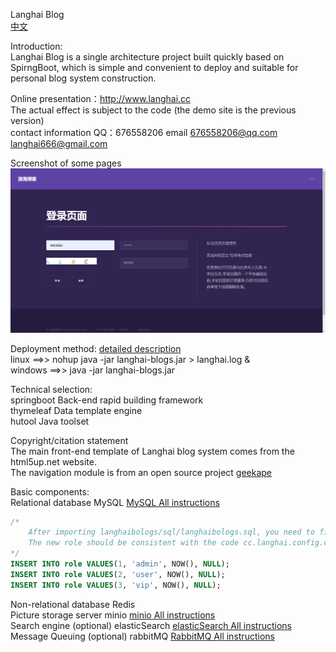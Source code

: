Langhai Blog  
[中文](./README.md)  

Introduction:  
Langhai Blog is a single architecture project built quickly based on SpirngBoot, 
which is simple and convenient to deploy and suitable for personal blog system construction.

Online presentation：http://www.langhai.cc  
The actual effect is subject to the code (the demo site is the previous version)   
contact information QQ：676558206 email 676558206@qq.com langhai666@gmail.com

Screenshot of some pages  
![登录页面截图](./images/登录页面截图.png)

Deployment method:  [detailed description](https://langhai.cc/article/articleShow?id=38)  
linux ==>> nohup java -jar langhai-blogs.jar > langhai.log &  
windows ==>> java -jar langhai-blogs.jar

Technical selection:  
springboot Back-end rapid building framework   
thymeleaf Data template engine  
hutool Java toolset

Copyright/citation statement  
The main front-end template of Langhai blog system comes from the html5up.net website.  
The navigation module is from an open source project [geekape](https://github.com/geekape/geek-navigation)  

Basic components:  
Relational database MySQL  [MySQL All instructions](http://www.langhai.cc/article/articleShow?id=53)

```sql
/* 
	After importing langhaibologs/sql/langhaibologs.sql, you need to fill in the default data.
	The new role should be consistent with the code cc.langhai.config.constant.RoleConstant
*/
INSERT INTO role VALUES(1, 'admin', NOW(), NULL);
INSERT INTO role VALUES(2, 'user', NOW(), NULL);
INSERT INTO role VALUES(3, 'vip', NOW(), NULL);

```

Non-relational database Redis  
Picture storage server minio  [minio All instructions](http://www.langhai.cc/article/articleShow?id=54)  
Search engine (optional) elasticSearch  [elasticSearch All instructions](http://www.langhai.cc/article/articleShow?id=55)  
Message Queuing (optional) rabbitMQ   <a href="https://langhai.cc/article/articleShow?id=33">RabbitMQ All instructions</a>